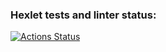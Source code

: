 ### Hexlet tests and linter status:
[![Actions Status](https://github.com/Skng197/data-analytics-project-100/actions/workflows/hexlet-check.yml/badge.svg)](https://github.com/Skng197/data-analytics-project-100/actions)
